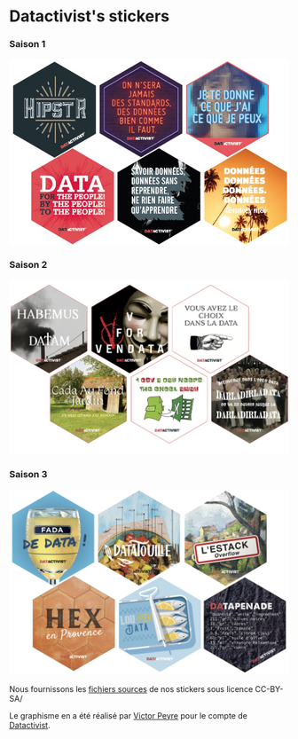 # Datactivist's stickers
### Saison 1
![stickers](./stickers.jpg)

### Saison 2
![stickers saison 2](https://raw.githubusercontent.com/datactivist/stickers/master/DATA%2BSTICKERS_2.png)

### Saison 3
![stickers saison 3](./Datactivist-EnProvence.png)

Nous fournissons les [fichiers sources](https://www.dropbox.com/sh/bune0hozzqlqit4/AACuDB6JS-LSuQy9pH4ibIKia?dl=0e) de nos stickers sous licence CC-BY-SA/

Le graphisme en a été réalisé par [Victor Peyre](https://fr.linkedin.com/in/victorpeyre) pour le compte de [Datactivist](http://www.datactivi.st).

